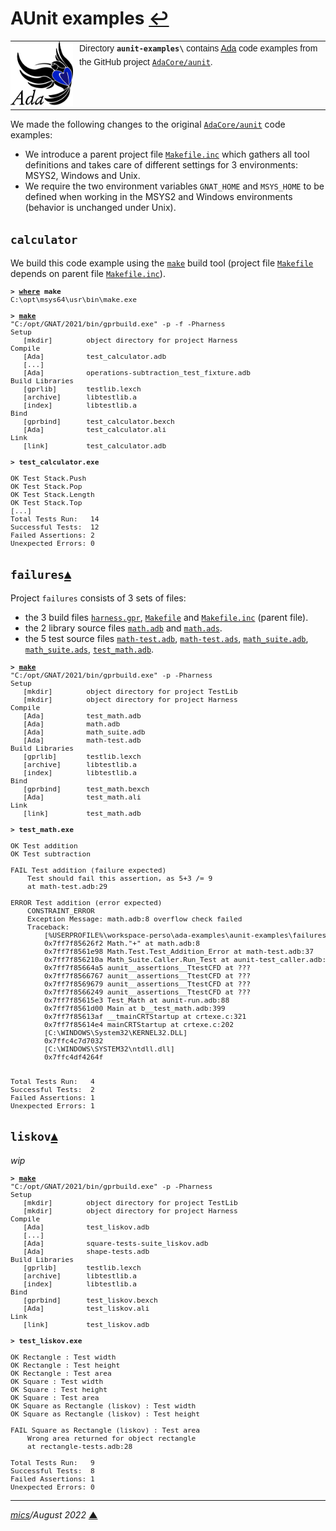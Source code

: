 # <span id="top">AUnit examples</span> <span style="size:25%;"><a href="../README.md">↩</a></span>

<table style="font-family:Helvetica,Arial;font-size:14px;line-height:1.6;">
  <tr>
  <td style="border:0;padding:0 10px 0 0;min-width:100px;"><a href="https://www.adacore.com/" rel="external"><img style="border:0;" src="../docs/images/adamascot.png" width="100" alt="Ada project"/></a></td>
  <td style="border:0;padding:0;vertical-align:text-top;">
    Directory <strong><code>aunit-examples\</code></strong> contains <a href="https://www.adacore.com/" rel="external">Ada</a> code examples from the GitHub project <a href="https://github.com/AdaCore/aunit"><code>AdaCore/aunit</code></a>.
  </td>
  </tr>
</table>

We made the following changes to the original [`AdaCore/aunit`][adacore_aunit] code examples:
- We introduce a parent project file [`Makefile.inc`](./Makefile.inc) which gathers all tool definitions and takes care of different settings for 3 environments: MSYS2, Windows and Unix.
- We require the two environment variables `GNAT_HOME` and `MSYS_HOME` to be defined when working in the MSYS2 and Windows environments (behavior is unchanged under Unix).

## <span id="calculator">`calculator`</span>

We build this code example using the [`make`][gnu_make] build tool (project file [`Makefile`](./calculator/Makefile) depends on parent file [`Makefile.inc`](./Makefile.inc)).

<pre style="font-size:80%;">
<b>&gt; <a href="https://docs.microsoft.com/en-us/windows-server/administration/windows-commands/where">where</a> make</b>
C:\opt\msys64\usr\bin\make.exe
&nbsp;
<b>&gt; <a href="https://www.gnu.org/software/make/manual/make.html">make</a></b>
"C:/opt/GNAT/2021/bin/gprbuild.exe" -p -f -Pharness
Setup
   [mkdir]        object directory for project Harness
Compile
   [Ada]          test_calculator.adb
   [...]
   [Ada]          operations-subtraction_test_fixture.adb
Build Libraries
   [gprlib]       testlib.lexch
   [archive]      libtestlib.a
   [index]        libtestlib.a
Bind
   [gprbind]      test_calculator.bexch
   [Ada]          test_calculator.ali
Link
   [link]         test_calculator.adb
&nbsp;
<b>&gt; test_calculator.exe</b>

OK Test Stack.Push
OK Test Stack.Pop
OK Test Stack.Length
OK Test Stack.Top
[...]
Total Tests Run:   14
Successful Tests:  12
Failed Assertions: 2
Unexpected Errors: 0
</pre>

## <span id="failures">`failures`</span>[**&#x25B4;**](#top)

Project `failures` consists of 3 sets of files:
- the 3 build files [`harness.gpr`](failures/harness.gpr), [`Makefile`](failures/Makefile) and [`Makefile.inc`](./Makefile.inc) (parent file).
- the 2 library source files [`math.adb`](failures/tested_lib/src/math.adb) and [`math.ads`](failures/tested_lib/src/math.ads).
- the 5 test source files [`math-test.adb`](failures/tests/math-test.adb), [`math-test.ads`](failures/tests/math-test.ads), [`math_suite.adb`](failures/tests/math_suite.adb), [`math_suite.ads`](failures/tests/math_suite.ads), [`test_math.adb`](failures/tests/test_math.adb).

<pre style="font-size:80%;">
<b>&gt; <a href="https://www.gnu.org/software/make/manual/make.html" rel="external">make</a></b>
"C:/opt/GNAT/2021/bin/gprbuild.exe" -p -Pharness
Setup
   [mkdir]        object directory for project TestLib
   [mkdir]        object directory for project Harness
Compile
   [Ada]          test_math.adb
   [Ada]          math.adb
   [Ada]          math_suite.adb
   [Ada]          math-test.adb
Build Libraries
   [gprlib]       testlib.lexch
   [archive]      libtestlib.a
   [index]        libtestlib.a
Bind
   [gprbind]      test_math.bexch
   [Ada]          test_math.ali
Link
   [link]         test_math.adb
&nbsp;
<b>&gt; test_math.exe</b>
&nbsp;
OK Test addition
OK Test subtraction
&nbsp;
FAIL Test addition (failure expected)
    Test should fail this assertion, as 5+3 /= 9
    at math-test.adb:29
&nbsp;
ERROR Test addition (error expected)
    CONSTRAINT_ERROR
    Exception Message: math.adb:8 overflow check failed
    Traceback:
        [%USERPROFILE%\workspace-perso\ada-examples\aunit-examples\failures\test_math.exe]
        0x7ff7f85626f2 Math."+" at math.adb:8
        0x7ff7f8561e98 Math.Test.Test_Addition_Error at math-test.adb:37
        0x7ff7f856210a Math_Suite.Caller.Run_Test at aunit-test_caller.adb:96
        0x7ff7f85664a5 aunit__assertions__TtestCFD at ???
        0x7ff7f8566767 aunit__assertions__TtestCFD at ???
        0x7ff7f8569679 aunit__assertions__TtestCFD at ???
        0x7ff7f8566249 aunit__assertions__TtestCFD at ???
        0x7ff7f85615e3 Test_Math at aunit-run.adb:88
        0x7ff7f8561d00 Main at b__test_math.adb:399
        0x7ff7f85613af __tmainCRTStartup at crtexe.c:321
        0x7ff7f85614e4 mainCRTStartup at crtexe.c:202
        [C:\WINDOWS\System32\KERNEL32.DLL]
        0x7ffc4c7d7032
        [C:\WINDOWS\SYSTEM32\ntdll.dll]
        0x7ffc4df4264f


Total Tests Run:   4
Successful Tests:  2
Failed Assertions: 1
Unexpected Errors: 1
</pre>

## <span id="liskov">`liskov`</span>[**&#x25B4;**](#top)

*wip*

<pre style="font-size:80%;">
<b>&gt; <a href="https://www.gnu.org/software/make/manual/make.html" rel="external">make</a></b>
"C:/opt/GNAT/2021/bin/gprbuild.exe" -p -Pharness
Setup
   [mkdir]        object directory for project TestLib
   [mkdir]        object directory for project Harness
Compile
   [Ada]          test_liskov.adb
   [...]
   [Ada]          square-tests-suite_liskov.adb
   [Ada]          shape-tests.adb
Build Libraries
   [gprlib]       testlib.lexch
   [archive]      libtestlib.a
   [index]        libtestlib.a
Bind
   [gprbind]      test_liskov.bexch
   [Ada]          test_liskov.ali
Link
   [link]         test_liskov.adb
&nbsp;
<b>&gt; test_liskov.exe</b>

OK Rectangle : Test width
OK Rectangle : Test height
OK Rectangle : Test area
OK Square : Test width
OK Square : Test height
OK Square : Test area
OK Square as Rectangle (liskov) : Test width
OK Square as Rectangle (liskov) : Test height

FAIL Square as Rectangle (liskov) : Test area
    Wrong area returned for object rectangle
    at rectangle-tests.adb:28

Total Tests Run:   9
Successful Tests:  8
Failed Assertions: 1
Unexpected Errors: 0
</pre>

***

*[mics](https://lampwww.epfl.ch/~michelou/)/August 2022* [**&#9650;**](#top)
<span id="bottom">&nbsp;</span>

<!-- link refs -->

[adacore_aunit]: https://github.com/AdaCore/aunit
[gnu_gnatmake]: https://gcc.gnu.org/onlinedocs/gnat_ugn/Building-with-gnatmake.html
[gnu_make]: https://www.gnu.org/software/make/manual/make.html
